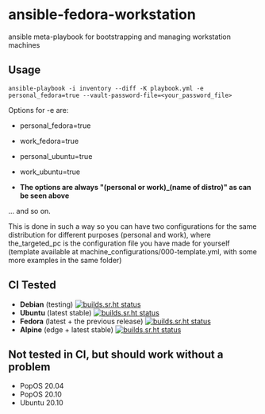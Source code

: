 # ansible-fedora-workstation

ansible meta-playbook for bootstrapping and managing workstation machines

## Usage

`ansible-playbook -i inventory --diff -K playbook.yml -e personal_fedora=true --vault-password-file=<your_password_file>`

Options for -e are:
- personal_fedora=true
- work_fedora=true
- personal_ubuntu=true
- work_ubuntu=true

- **The options are always "(personal or work)_(name of distro)" as can be seen above**

... and so on.

This is done in such a way so you can have two configurations for the same distribution for different purposes (personal and work), where the_targeted_pc is the configuration file you have made for yourself (template available at machine_configurations/000-template.yml, with some more examples in the same folder)

## CI Tested
- **Debian** (testing) [![builds.sr.ht status](https://builds.sr.ht/~fourstepper/ansible-linux-workstation/commits/debian.yml.svg)](https://builds.sr.ht/~fourstepper/ansible-linux-workstation/commits/debian.yml?)
- **Ubuntu** (latest stable) [![builds.sr.ht status](https://builds.sr.ht/~fourstepper/ansible-linux-workstation/commits/ubuntu.yml.svg)](https://builds.sr.ht/~fourstepper/ansible-linux-workstation/commits/ubuntu.yml?)
- **Fedora** (latest + the previous release) [![builds.sr.ht status](https://builds.sr.ht/~fourstepper/ansible-linux-workstation/commits/fedora.yml.svg)](https://builds.sr.ht/~fourstepper/ansible-linux-workstation/commits/fedora.yml?)
- **Alpine** (edge + latest stable) [![builds.sr.ht status](https://builds.sr.ht/~fourstepper/ansible-linux-workstation/commits/alpine.yml.svg)](https://builds.sr.ht/~fourstepper/ansible-linux-workstation/commits/alpine.yml?)

## Not tested in CI, but should work without a problem
- PopOS 20.04
- PopOS 20.10
- Ubuntu 20.10
